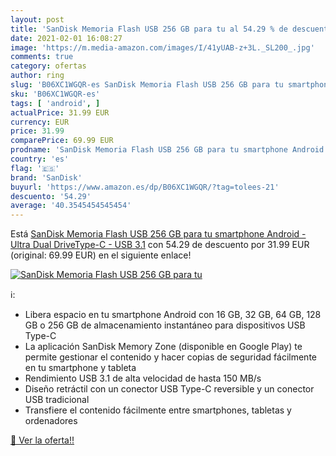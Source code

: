 ```yaml
---
layout: post
title: 'SanDisk Memoria Flash USB 256 GB para tu al 54.29 % de descuento'
date: 2021-02-01 16:08:27
image: 'https://m.media-amazon.com/images/I/41yUAB-z+3L._SL200_.jpg'
comments: true
category: ofertas
author: ring
slug: 'B06XC1WGQR-es SanDisk Memoria Flash USB 256 GB para tu smartphone...'
sku: 'B06XC1WGQR-es'
tags: [ 'android', ]
actualPrice: 31.99 EUR
currency: EUR
price: 31.99
comparePrice: 69.99 EUR
prodname: 'SanDisk Memoria Flash USB 256 GB para tu smartphone Android - Ultra Dual DriveType-C - USB 3.1'
country: 'es'
flag: '🇪🇸'
brand: 'SanDisk'
buyurl: 'https://www.amazon.es/dp/B06XC1WGQR/?tag=tolees-21'
descuento: '54.29'
average: '40.3545454545454'
---
```


Está [SanDisk Memoria Flash USB 256 GB para tu smartphone Android - Ultra Dual DriveType-C - USB 3.1](https://www.amazon.es/dp/B06XC1WGQR/?tag=tolees-21) con 54.29 de descuento por 31.99 EUR (original: 69.99 EUR) en el siguiente enlace!

[![SanDisk Memoria Flash USB 256 GB para tu](https://m.media-amazon.com/images/I/41yUAB-z+3L._SL200_.jpg)](https://www.amazon.es/dp/B06XC1WGQR/?tag=tolees-21)

ℹ️:

- Libera espacio en tu smartphone Android con 16 GB, 32 GB, 64 GB, 128 GB o 256 GB de almacenamiento instantáneo para dispositivos USB Type-C
- La aplicación SanDisk Memory Zone (disponible en Google Play) te permite gestionar el contenido y hacer copias de seguridad fácilmente en tu smartphone y tableta
- Rendimiento USB 3.1 de alta velocidad de hasta 150 MB/s
- Diseño retráctil con un conector USB Type-C reversible y un conector USB tradicional
- Transfiere el contenido fácilmente entre smartphones, tabletas y ordenadores

[🛒 Ver la oferta!!](https://www.amazon.es/dp/B06XC1WGQR/?tag=tolees-21)
